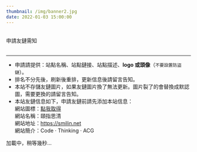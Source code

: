 ```yaml
---
thumbnail: /img/banner2.jpg
date: 2022-01-03 15:00:00
---
```


<div class="friend-title-item"><br>申請友鏈需知<br><br><hr></div>

- 申請請提供：站點名稱、站點鏈接、站點描述、**logo 或頭像**（`不要設置防盜鏈`）。
- 排名不分先後，刷新後重排，更新信息後請留言告知。
- 本站不存儲友鏈圖片，如果友鏈圖片換了無法更新。圖片裂了的會替換成默認圖，需要更換的請留言告知。
- 本站友鏈信息如下，申請友鏈前請先添加本站信息：  
  網站圖標：[點我取得](https://avatars.githubusercontent.com/u/62000156)  
  網站名稱：頤指思清  
  網站地址：https://smilin.net  
  網站簡介：Code · Thinking · ACG

<script type="text/javascript" defer src="/js/friend.js"></script>
<div class="links-content">加載中，稍等幾秒...</div>

